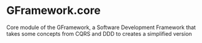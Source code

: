 # GFramework.core
Core module of the GFramework, a Software Development Framework that takes some concepts from CQRS and DDD to creates a simplified version
